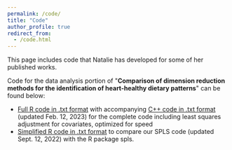 ```yaml
---
permalink: /code/
title: "Code"
author_profile: true
redirect_from: 
  - /code.html
---
```


This page includes code that Natalie has developed for some of her published works.

Code for the data analysis portion of "**Comparison of dimension reduction methods for the identification of heart-healthy dietary patterns**" can be found below:
+ [Full R code in .txt format](https://github.com/ncgasca/ncgasca.github.io/files/10718425/Gasca_Rcode_DataApplication_Advanced.txt) with accompanying [C++ code in .txt format](https://github.com/ncgasca/ncgasca.github.io/files/10718426/Gasca_CPPcode_DataApplication_Advanced.txt) (updated Feb. 12, 2023) for the complete code including least squares adjustment for covariates, optimized for speed
+ [Simplified R code in .txt format](https://github.com/ncgasca/ncgasca.github.io/files/9553809/Gasca_Rcode_DataApplication_Basic.txt) to compare our SPLS code (updated Sept. 12, 2022) with the R package spls.
